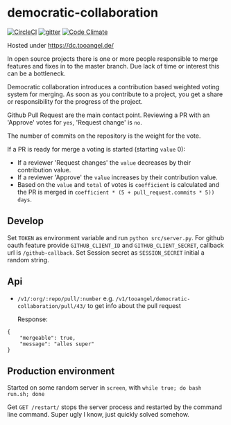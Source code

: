 # democratic-collaboration

[![CircleCI](https://circleci.com/gh/TooAngel/democratic-collaboration.svg?style=svg)](https://circleci.com/gh/TooAngel/democratic-collaboration)
[![gitter](https://badges.gitter.im/gitterHQ/gitter.png)](https://gitter.im/tooangel-democratic-collaboration/Lobby)
[![Code Climate](https://codeclimate.com/github/TooAngel/democratic-collaboration/badges/gpa.svg)](https://codeclimate.com/github/TooAngel/democratic-collaboration)

Hosted under https://dc.tooangel.de/

In open source projects there is one or more people responsible to merge
features and fixes in to the master branch. Due lack of time or interest this
can be a bottleneck.

Democratic collaboration introduces a contribution based weighted voting system
for merging. As soon as you contribute to a project, you get a share or
responsibility for the progress of the project.

Github Pull Request are the main contact point. Reviewing a PR with an
'Approve' votes for `yes`, 'Request change' is `no`.

The number of commits on the repository is the weight for the vote.

If a PR is ready for merge a voting is started (starting `value` 0):
 - If a reviewer 'Request changes' the `value` decreases by their contribution value.
 - If a reviewer 'Approve' the `value` increases by their contribution value.
 - Based on the `value` and `total` of votes is `coefficient` is calculated and
   the PR is merged in `coefficient * (5 + pull_request.commits * 5)) days`.

## Develop

Set `TOKEN` as environment variable and run `python src/server.py`.
For github oauth feature provide `GITHUB_CLIENT_ID` and `GITHUB_CLIENT_SECRET`,
callback url is `/github-callback`.
Set Session secret as `SESSION_SECRET` initial a random string.

## Api

 - `/v1/:org/:repo/pull/:number` e.g. `/v1/tooangel/democratic-collaboration/pull/43/`
   to get info about the pull request

   Response:
```
{
    "mergeable": true,
    "message": "alles super"
}
```


## Production environment

Started on some random server in `screen`, with
`while true; do bash run.sh; done`

Get `GET /restart/` stops the server process and restarted by the command
line command. Super ugly I know, just quickly solved somehow.
